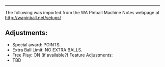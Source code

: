 ***
The following was imported from the WA Pinball Machine Notes webpage at http://wapinball.net/setups/
## Adjustments:
-   Special award: POINTS.
-   Extra Ball Limit: NO EXTRA BALLS.
-   Free Play: ON (if available?)
Feature Adjustments:
-   TBD
